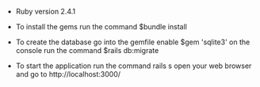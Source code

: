 * Ruby version 2.4.1

* To install the gems
  run the command $bundle install

* To create the database go into the gemfile
  enable $gem 'sqlite3'
  on the console run the command $rails db:migrate

* To start the application
    run the command rails s
    open your web browser and go to http://localhost:3000/
